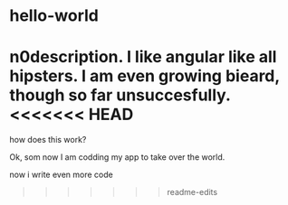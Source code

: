 # hello-world
n0description.
I like angular like all hipsters. 
I am even growing bieard, though so far unsuccesfully.
<<<<<<< HEAD
=======

how does this work?

Ok, som now I am codding my app to take over the world.

now i write even more code
>>>>>>> readme-edits
